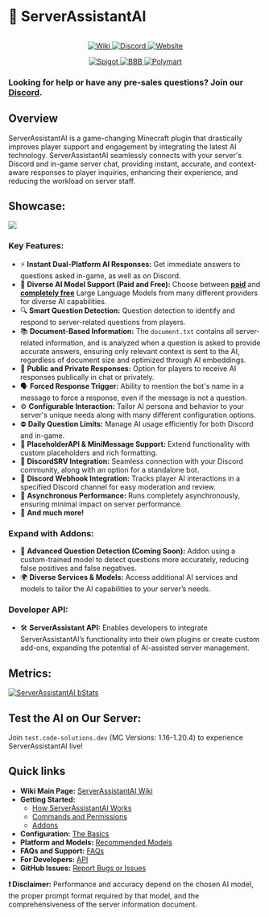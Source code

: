 
# 🤖 ServerAssistantAI

<div data-full-width="false">

<figure><img src="https://code-solutions.dev/assets/images/saai_heading.png" alt=""><figcaption></figcaption></figure>

</div>

<p align="center">
  <a href="https://wiki.code-solutions.dev/serverassistantai">
    <img src="https://code-solutions.dev/assets/images/wiki-button.png" alt="Wiki">
  </a>
  <a href="https://code-solutions.dev/discord">
    <img src="https://code-solutions.dev/assets/images/discord-button.png" alt="Discord">
  </a>
  <a href="https://code-solutions.dev">
    <img src="https://code-solutions.dev/assets/images/website-button.png" alt="Website">
  </a>
</p>
<p align="center">
  <a href="https://spigotmc.org/resources/">
    <img src="https://code-solutions.dev/assets/images/spigot-soon.png" alt="Spigot">
  </a>
  <a href="https://builtbybit.com/resources/serverassistantai.43148/">
    <img src="https://code-solutions.dev/assets/images/bbb-button.png" alt="BBB">
  </a>
  <a href="https://polymart.org/resource/serverassistantai-33-off.5822">
    <img src="[https://code-solutions.dev/assets/images/polymart-soon.png](https://code-solutions.dev/assets/images/polymart-button.png)" alt="Polymart">
  </a>
</p>

### Looking for help or have any pre-sales questions? Join our [Discord](https://code-solutions.dev/discord).

## Overview

ServerAssistantAI is a game-changing Minecraft plugin that drastically improves player support and engagement by integrating the latest AI technology. ServerAssistantAI seamlessly connects with your server's Discord and in-game server chat, providing instant, accurate, and context-aware responses to player inquiries, enhancing their experience, and reducing the workload on server staff.

## Showcase:

![](https://code-solutions.dev/assets/images/saai_showcase_combined.png)

### **Key Features:**

* ⚡️ **Instant Dual-Platform AI Responses:** Get immediate answers to questions asked in-game, as well as on Discord.
* 🤖 **Diverse AI Model Support (Paid and Free):** Choose between [**paid**](https://wiki.code-solutions.dev/serverassistantai/platform-and-models/paid-models-pricing) and [**completely free**](https://wiki.code-solutions.dev/serverassistantai/platform-and-models/free-models) Large Language Models from many different providers for diverse AI capabilities.
* 🔍 **Smart Question Detection:** Question detection to identify and respond to server-related questions from players.
* 📚 **Document-Based Information:** The `document.txt` contains all server-related information, and is analyzed when a question is asked to provide accurate answers, ensuring only relevant context is sent to the AI, regardless of document size and optimized through AI embeddings.
* 👥 **Public and Private Responses:** Option for players to receive AI responses publically in chat or privately.
* 🗣 **Forced Response Trigger:** Ability to mention the bot's name in a message to force a response, even if the message is not a question.
* ⚙️ **Configurable Interaction:** Tailor AI persona and behavior to your server's unique needs along with many different configuration options.
* ⛔️ **Daily Question Limits:** Manage AI usage efficiently for both Discord and in-game.
* 🔧 **PlaceholderAPI & MiniMessage Support:** Extend functionality with custom placeholders and rich formatting.
* 🤝 **DiscordSRV Integration:** Seamless connection with your Discord community, along with an option for a standalone bot.
* 🔔 **Discord Webhook Integration:** Tracks player AI interactions in a specified Discord channel for easy moderation and review.
* 🚀 **Asynchronous Performance:** Runs completely asynchronously, ensuring minimal impact on server performance.
* 🎉 **And much more!**

### **Expand with Addons:**

* 🧠 **Advanced Question Detection (Coming Soon):** Addon using a custom-trained model to detect questions more accurately, reducing false positives and false negatives.
* 🌍 **Diverse Services & Models:** Access additional AI services and models to tailor the AI capabilities to your server’s needs.

### **Developer API:**

* 🛠️ **ServerAssistant API:** Enables developers to integrate ServerAssistantAI’s functionality into their own plugins or create custom add-ons, expanding the potential of AI-assisted server management.

## **Metrics:**
[![ServerAssistantAI bStats](https://bstats.org/signatures/bukkit/ServerAssistantAI.svg)](https://bstats.org/plugin/bukkit/ServerAssistantAI/21469)


## **Test the AI on Our Server:**
Join `test.code-solutions.dev` (MC Versions: 1.16-1.20.4) to experience ServerAssistantAI live!

## Quick links

- **Wiki Main Page:** [ServerAssistantAI Wiki](https://wiki.code-solutions.dev/serverassistantai)
- **Getting Started:**
  - [How ServerAssistantAI Works](https://wiki.code-solutions.dev/serverassistantai/getting-started/how-serverassistantai-works)
  - [Commands and Permissions](https://wiki.code-solutions.dev/serverassistantai/getting-started/commands-and-permissions)
  - [Addons](https://wiki.code-solutions.dev/serverassistantai/getting-started/addons)
- **Configuration:** [The Basics](https://wiki.code-solutions.dev/serverassistantai/configuration/the-basics)
- **Platform and Models:** [Recommended Models](https://wiki.code-solutions.dev/serverassistantai/platform-and-models/recommended-models)
- **FAQs and Support:** [FAQs](https://wiki.code-solutions.dev/serverassistantai/faqs-and-support/faqs)
- **For Developers:** [API](https://wiki.code-solutions.dev/serverassistantai/developers/api)
- **GitHub Issues:** [Report Bugs or Issues](https://github.com/CodeSolutionsDev/ServerAssistantAI/issues)

**❗ Disclaimer:** Performance and accuracy depend on the chosen AI model, the proper prompt format required by that model, and the comprehensiveness of the server information document.
